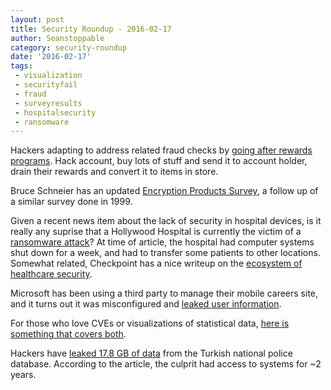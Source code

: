 ```yaml
---
layout: post
title: Security Roundup - 2016-02-17
author: Seanstoppable
category: security-roundup
date: '2016-02-17'
tags:
 - visualization
 - securityfail
 - fraud
 - surveyresults
 - hospitalsecurity
 - ransomware
---
```


Hackers adapting to address related fraud checks by [going after rewards 
programs](http://krebsonsecurity.com/2016/02/fraudsters-tap-kohls-cash-for-cold-cash/). 
Hack account, buy lots of stuff and send it to account holder, drain their 
rewards and convert it to items in store.

Bruce Schneier has an updated [Encryption Products 
Survey](https://www.schneier.com/blog/archives/2016/02/worldwide_encry.html), 
a follow up of a similar survey done in 1999.

Given a recent news item about the lack of security in hospital devices, is it 
really any suprise that a Hollywood Hospital is currently the victim of a 
[ransomware attack](http://www.engadget.com/2016/02/15/hollywood-hospital-ransomware-attack/)? 
At time of article, the hospital had computer systems shut down for a week, and 
had to transfer some patients to other locations. Somewhat related, Checkpoint 
has a nice writeup on the [ecosystem of healthcare 
security](http://blog.checkpoint.com/2016/02/11/managing-the-complex-ecosystem-of-healthcare-security/).

Microsoft has been using a third party to manage their mobile careers site, and 
it turns out it was misconfigured and [leaked user 
information](http://www.networkworld.com/article/3033139/security/database-for-microsoft-careers-mobile-site-was-leaking-data-vulnerable-to-attack.html).

For those who love CVEs or visualizations of statistical data, [here is 
something that covers both](https://slemma.com/share/b3e578562d32e0bc389bf7ccf8750ea0c47f6ac4).

Hackers have [leaked 17.8 GB of 
data](http://www.ibtimes.co.uk/anonymous-hacker-unleashes-17-8gb-trove-data-turkish-national-police-server-1544131?) 
from the Turkish national police database. According to the article, the 
culprit had access to systems for ~2 years.
